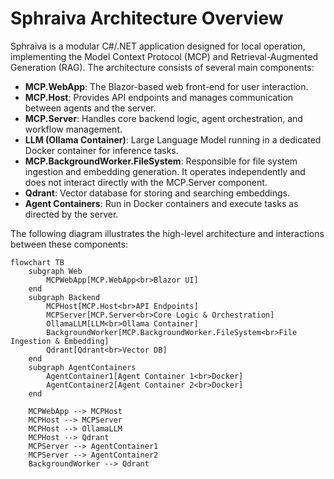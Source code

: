 # Sphraiva Architecture Overview

Sphraiva is a modular C#/.NET application designed for local operation, implementing the Model Context Protocol (MCP) and Retrieval-Augmented Generation (RAG). The architecture consists of several main components:

- **MCP.WebApp**: The Blazor-based web front-end for user interaction.
- **MCP.Host**: Provides API endpoints and manages communication between agents and the server.
- **MCP.Server**: Handles core backend logic, agent orchestration, and workflow management.
- **LLM (Ollama Container)**: Large Language Model running in a dedicated Docker container for inference tasks.
- **MCP.BackgroundWorker.FileSystem**: Responsible for file system ingestion and embedding generation. It operates independently and does not interact directly with the MCP.Server component.
- **Qdrant**: Vector database for storing and searching embeddings.
- **Agent Containers**: Run in Docker containers and execute tasks as directed by the server.

The following diagram illustrates the high-level architecture and interactions between these components:

```mermaid
flowchart TB
    subgraph Web
        MCPWebApp[MCP.WebApp<br>Blazor UI]
    end
    subgraph Backend
        MCPHost[MCP.Host<br>API Endpoints]
        MCPServer[MCP.Server<br>Core Logic & Orchestration]
        OllamaLLM[LLM<br>Ollama Container]
        BackgroundWorker[MCP.BackgroundWorker.FileSystem<br>File Ingestion & Embedding]
        Qdrant[Qdrant<br>Vector DB]
    end
    subgraph AgentContainers
        AgentContainer1[Agent Container 1<br>Docker]
        AgentContainer2[Agent Container 2<br>Docker]
    end

    MCPWebApp --> MCPHost
    MCPHost --> MCPServer
    MCPHost --> OllamaLLM
    MCPHost --> Qdrant
    MCPServer --> AgentContainer1
    MCPServer --> AgentContainer2
    BackgroundWorker --> Qdrant
```
